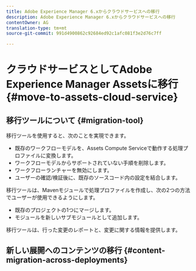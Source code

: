 ```yaml
---
title: Adobe Experience Manager 6.xからクラウドサービスへの移行
description: Adobe Experience Manager 6.xからクラウドサービスへの移行
contentOwner: AG
translation-type: tm+mt
source-git-commit: 991d4900862c92684ed92c1afc081f3e2d76c7ff

---
```



# クラウドサービスとしてAdobe Experience Manager Assetsに移行 {#move-to-assets-cloud-service}

<!-- About the need to move from previous AEM deployment to a cloud service deployment. And how does Adobe help do it OOTB?
-->

## 移行ツールについて {#migration-tool}

<!-- 
Link back to information about the tool in the Experience Manager as a Cloud Service docs if the tool works the same for Sites and Assets. Document the Assets-specific information here.

* What is the migration tool called? Is there a branding term for it?
* How much do we want to elaborate about the Pattern Detector rules? Is there a branding term for it?
* Before migrating using the tool, is any prepping required?
* See CQ-4271901

-->

移行ツールを使用すると、次のことを実現できます。

* 既存のワークフローモデルを、Assets Compute Serviceで動作する処理プロファイルに変換します。
* ワークフローモデルからサポートされていない手順を削除します。
* ワークフローランチャーを無効にします。
* ユーザーの確認/検証後に、既存のソースコード内の設定を結合します。

移行ツールは、Mavenモジュールで処理プロファイルを作成し、次の2つの方法でユーザーが使用できるようにします。

* 既存のプロジェクトの1つにマージします。
* モジュールを新しいサブモジュールとして追加します。

移行ツールは、行った変更のレポートと、変更に関する情報を提供します。

<!--  

What is the output of the tool, besides migrated content.

Give details about reports and logs of the tool. 

* How to access the report, including required permissions.
* How to read/interpret the report.
* Location of logs. How to read the logs.
* What common errors to look for. Troubleshooting for these errors.

-->

## 新しい展開へのコンテンツの移行 {#content-migration-across-deployments}

